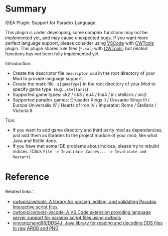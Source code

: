 # Summary

IDEA Plugin: Support for Paradox Language.

This plugin is under developing, some complex functions may not be implemented yet, and may cause unexpected bugs.
If you want more perfect language support, please consider using [VSCode](https://code.visualstudio.com) with [CWTools](https://github.com/cwtools/cwtools-vscode) plugin.
This plugin shares rule files (`*.cwt`) with [CWTools](https://github.com/cwtools/cwtools-vscode), but related functions has not been fully implemented yet.

Introduction:

* Create the descriptor file `descriptor.mod` in the root directory of your Mod to provide language support.
* Create the mark file `.${gameType}` in the root directory of your Mod to specify game type. (e.g. `.stellaris`)  
* Supported game types: ck2 / ck3 / eu4 / hoi4 / ir / stellaris / vic2.
* Supported paradox games: Crusader Kings II / Crusader Kings III / Europa Universalis IV / Hearts of Iron IV / Imperator: Rome / Stellaris / Victoria II.

Tips:

* If you want to add game directory and third party mod as dependencies, just add them as libraries to the project module of your mod, like what Java and Kotlin does.
* If you have met some IDE problems about indices, please try to rebuild indices. (Click `File -> Invalidate Caches... -> Invalidate and Restart`)

# Reference

Related links：

* [cwtools/cwtools: A library for parsing, editing, and validating Paradox Interactive script files.](https://github.com/cwtools/cwtools)
* [cwtools/cwtools-vscode: A VS Code extension providing language server support for paradox script files using cwtools](https://github.com/cwtools/cwtools-vscode)
* [vincentzhang96/DDS4J: Java library for reading and decoding DDS files to raw ARGB and PNG](https://github.com/vincentzhang96/DDS4J)

